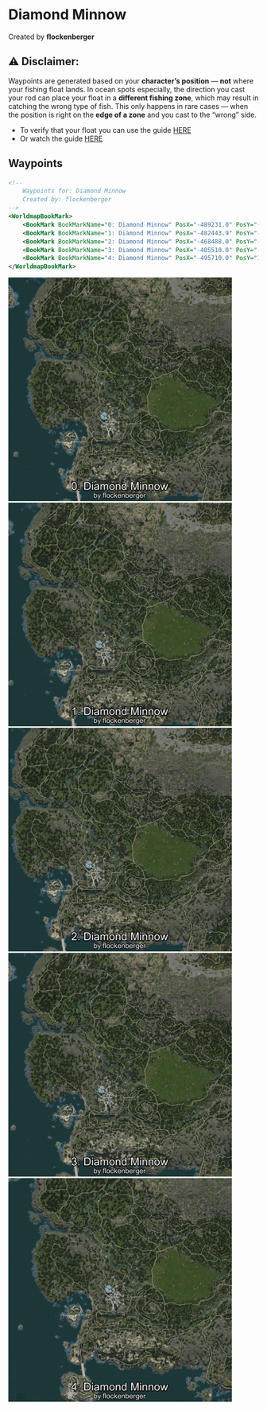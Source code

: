 # Diamond Minnow
Created by **flockenberger**

## ⚠️ Disclaimer:
Waypoints are generated based on your __**character’s position**__ — __not__ where your fishing float lands.
In ocean spots especially, the direction you cast your rod can place your float in a **different fishing zone**, which may result in catching the wrong type of fish.
This only happens in rare cases — when the position is right on the **edge of a zone** and you cast to the “wrong” side.

- To verify that your float you can use the guide [HERE](https://flockenberger.github.io/bdo-fish-position/)
- Or watch the guide [HERE](https://youtu.be/t-VXcRoNojk)

## Waypoints
```xml
<!--
    Waypoints for: Diamond Minnow
    Created by: flockenberger
-->
<WorldmapBookMark>
    <BookMark BookMarkName="0: Diamond Minnow" PosX="-489231.0" PosY="-4755.0" PosZ="-408330.0" />
    <BookMark BookMarkName="1: Diamond Minnow" PosX="-482443.9" PosY="-4886.6323" PosZ="-403876.78" />
    <BookMark BookMarkName="2: Diamond Minnow" PosX="-468488.0" PosY="-4859.0" PosZ="-410646.0" />
    <BookMark BookMarkName="3: Diamond Minnow" PosX="-485510.0" PosY="-4716.0" PosZ="-411011.0" />
    <BookMark BookMarkName="4: Diamond Minnow" PosX="-495710.0" PosY="1112.0" PosZ="-446284.0" />
</WorldmapBookMark>
```

<img src="./Diamond Minnow_0_Preview.webp" width="450"/> <img src="./Diamond Minnow_1_Preview.webp" width="450"/> <img src="./Diamond Minnow_2_Preview.webp" width="450"/> <img src="./Diamond Minnow_3_Preview.webp" width="450"/> <img src="./Diamond Minnow_4_Preview.webp" width="450"/> 